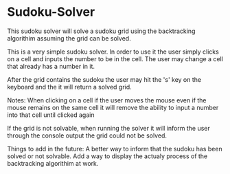 # Sudoku-Solver
This sudoku solver will solve a sudoku grid using the backtracking algorithim assuming the grid can be solved.

This is a very simple sudoku solver. In order to use it the user simply clicks on a cell and inputs the number to be in the cell. The user may change
a cell that already has a number in it.

After the grid contains the sudoku the user may hit the 's' key on the keyboard and the it will return a solved grid.

Notes: When clicking on a cell if the user moves the mouse even if the mouse remains on the same cell it will remove the ability to input a number into
that cell until clicked again

If the grid is not solvable, when running the solver it will inform the user through the console output the grid could not be solved.

Things to add in the future: A better way to inform that the sudoku has been solved or not solvable. Add a way to display the actualy process of the backtracking
algorithim at work.
